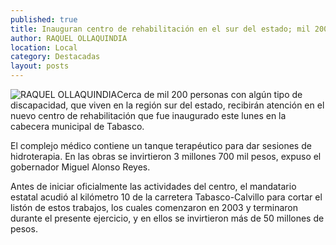 ```yaml
---
published: true
title: Inauguran centro de rehabilitación en el sur del estado; mil 200 personas recibirán atención
author: RAQUEL OLLAQUINDIA
location: Local
category: Destacadas
layout: posts
---
```


![RAQUEL OLLAQUINDIA](http://i.imgur.com/9wVcl42m.jpg)Cerca de mil 200 personas con algún tipo de discapacidad, que viven en la región sur del estado, recibirán atención en el nuevo centro de rehabilitación que fue inaugurado este lunes en la cabecera municipal de Tabasco.

El complejo médico contiene un tanque terapéutico para dar sesiones de hidroterapia.
En las obras se invirtieron 3 millones 700 mil pesos, expuso el gobernador Miguel Alonso Reyes.

Antes de iniciar oficialmente las actividades del centro, el mandatario estatal acudió al kilómetro 10 de la carretera Tabasco-Calvillo para cortar el listón de estos trabajos, los cuales comenzaron en 2003 y terminaron durante el presente ejercicio, y en ellos se invirtieron más de 50 millones de pesos.

